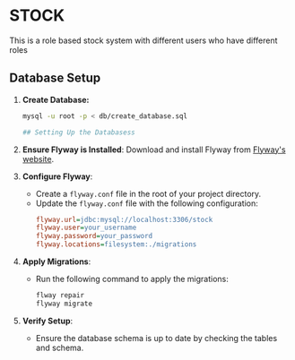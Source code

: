 # STOCK
This is a role based stock system with different users who have different roles


## Database Setup

1. **Create Database:**
   ```sh
   mysql -u root -p < db/create_database.sql

   ## Setting Up the Databasess

1. **Ensure Flyway is Installed**: Download and install Flyway from [Flyway's website](https://flywaydb.org/download/).

2. **Configure Flyway**:
   - Create a `flyway.conf` file in the root of your project directory.
   - Update the `flyway.conf` file with the following configuration:
     ```ini
     flyway.url=jdbc:mysql://localhost:3306/stock
     flyway.user=your_username
     flyway.password=your_password
     flyway.locations=filesystem:./migrations
     ```

3. **Apply Migrations**:
   - Run the following command to apply the migrations:
     ```bash
     flway repair
     flyway migrate
     ```

4. **Verify Setup**:
   - Ensure the database schema is up to date by checking the tables and schema.

